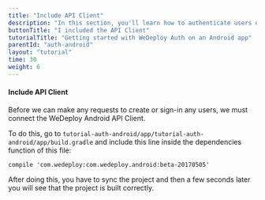 ```yaml
---
title: "Include API Client"
description: "In this section, you'll learn how to authenticate users on an Android app using the WeDeploy API Client."
buttonTitle: "I included the API Client"
tutorialTitle: "Getting started with WeDeploy Auth on an Android app"
parentId: "auth-android"
layout: "tutorial"
time: 30
weight: 6
---
```


#### Include API Client

Before we can make any requests to create or sign-in any users, we must connect the WeDeploy Android API Client.

To do this, go to `tutorial-auth-android/app/tutorial-auth-android/app/build.gradle` and include this line inside the dependencies function of this file:

```text/x-groovy
compile 'com.wedeploy:com.wedeploy.android:beta-20170505'
```

After doing this, you have to sync the project and then a few seconds later you will see that the project is built correctly.

